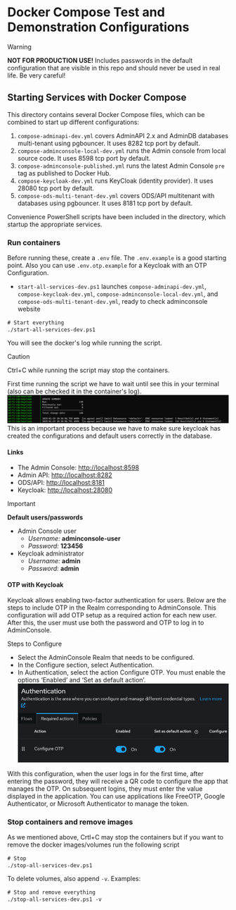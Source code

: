 # Docker Compose Test and Demonstration Configurations

> [!WARNING]
> **NOT FOR PRODUCTION USE!** Includes passwords in the default configuration that are
> visible in this repo and should never be used in real life. Be very careful!

## Starting Services with Docker Compose

This directory contains several Docker Compose files, which can be combined to
start up different configurations:

1. `compose-adminapi-dev.yml` covers AdminAPI 2.x and AdminDB databases multi-tenant using pgbouncer. It uses 8282 tcp port by default.
2. `compose-adminconsole-local-dev.yml` runs the Admin console from local source code. It uses 8598 tcp port by default.
3. `compose-adminconsole-published.yml` runs the latest Admin Console `pre` tag as published to Docker Hub.
4. `compose-keycloak-dev.yml` runs KeyCloak (identity provider). It uses 28080 tcp port by default.
5. `compose-ods-multi-tenant-dev.yml` covers ODS/API multitenant with databases using pgbouncer. It uses 8181 tcp port by default.

Convenience PowerShell scripts have been included in the directory, which
startup the appropriate services.  

### Run containers

Before running these, create a `.env` file. The `.env.example` is a good
starting point. Also you can use `.env.otp.example` for a Keycloak with an OTP Configuration.

* `start-all-services-dev.ps1` launches `compose-adminapi-dev.yml`, `compose-keycloak-dev.yml`, `compose-adminconsole-local-dev.yml`,  and
  `compose-ods-multi-tenant-dev.yml`, ready to check adminconsole website

```pwsh
# Start everything
./start-all-services-dev.ps1
```
You will see the docker's log while running the script.

> [!CAUTION]
> Ctrl+C while running the script may stop the containers.

First time running the script we have to wait until see this in your terminal (also can be checked it in the container's log). 
![ready](<images/ready_to_use.png>)
This is an important process because we have to make sure keycloak has created the configurations and default users correctly in the database.

#### Links

* The Admin Console: [http://localhost:8598](http://localhost:8598)
* Admin API: [http://localhost:8282](http://localhost:8282)
* ODS/API: [http://localhost:8181](http://localhost:8181)
* Keycloak: [http://localhost:28080](http://localhost:28080)

> [!IMPORTANT]
> **Default users/passwords**
> * Admin Console user
>   * _Username:_ **adminconsole-user**
>   * _Password:_ **123456**
> * Keycloak administrator
>   * _Username:_ **admin**
>   * _Password:_ **admin**

#### OTP with Keycloak

Keycloak allows enabling two-factor authentication for users. Below are the steps to include OTP in the Realm corresponding to AdminConsole. This configuration will add OTP setup as a required action for each new user. After this, the user must use both the password and OTP to log in to AdminConsole.

Steps to Configure

* Select the AdminConsole Realm that needs to be configured.
* In the Configure section, select Authentication.
* In Authentication, select the action Configure OTP. You must enable the options ‘Enabled’ and ‘Set as default action’.
![ready](<images/keycloak_otp.png>)

With this configuration, when the user logs in for the first time, after entering the password, they will receive a QR code to configure the app that manages the OTP. On subsequent logins, they must enter the value displayed in the application. You can use applications like FreeOTP, Google Authenticator, or Microsoft Authenticator to manage the token.

### Stop containers and remove images

As we mentioned above, Crtl+C may stop the containers but if you want to remove the docker images/volumes run the following script

```pwsh
# Stop
./stop-all-services-dev.ps1
```

To delete volumes, also append `-v`. Examples:
```pwsh
# Stop and remove everything
./stop-all-services-dev.ps1 -v
```